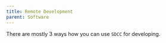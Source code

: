 ```yaml
---
title: Remote Development
parent: Software
---
```


There are mostly 3 ways how you can use `SDCC` for developing.
